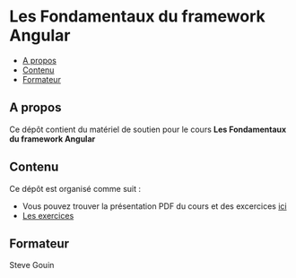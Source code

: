 # Les Fondamentaux du framework Angular

- [A propos](#a-propos)
- [Contenu](#contenu)
- [Formateur](#formateur)

## A propos

Ce dépôt contient du matériel de soutien pour le cours **Les Fondamentaux du framework Angular**

## Contenu

Ce dépôt est organisé comme suit :

- Vous pouvez trouver la présentation PDF du cours et des excercices [ici](./3J%20SUPPORT%20DE%20COURS%20ANGULAR.pdf)
- [Les exercices](./exercices/)

## Formateur

Steve Gouin
